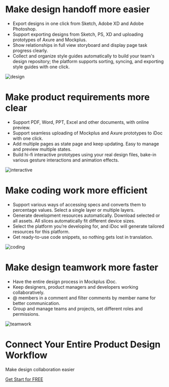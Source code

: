 # Make design handoff more easier

* Export designs in one click from Sketch, Adobe XD and Adobe Photoshop.
* Support exporting designs from Sketch, PS, XD and uploading prototypes of Axure and Mockplus.
* Show relationships in full view storyboard and display page task progress clearly.
* Collect and organize style guides automatically to build your team's design repository; the platform supports sorting, syncing, and exporting style guides with one click.

![design](https://idoc.mockplus.com/enUS/images/idoc/content1-1.png)

# Make product requirements more clear
* Support PDF, Word, PPT, Excel and other documents, with online preview.
* Support seamless uploading of Mockplus and Axure prototypes to iDoc with one click.
* Add multiple pages as state page and keep updating. Easy to manage and preview multiple states.
* Build hi-fi interactive prototypes using your real design files, bake-in various gesture interactions and animation effects.

![interactive](https://idoc.mockplus.com/enUS/images/idoc/content1-2.png)

# Make coding work more efficient
* Support various ways of accessing specs and converts them to percentage values. Select a single layer or multiple layers.
* Generate development resources automatically. Download selected or all assets. All slices automatically fit different device sizes.
* Select the platform you’re developing for, and iDoc will generate tailored resources for this platform.
* Get ready-to-use code snippets, so nothing gets lost in translation.

![coding](https://idoc.mockplus.com/enUS/images/idoc/content-frontend-en-poster.png)

# Make design teamwork more faster
* Have the entire design process in Mockplus iDoc.
* Keep designers, product managers and developers working collaboratively.
* @ members in a comment and filter comments by member name for better communication.
* Group and manage teams and projects, set different roles and permissions.

![teamwork](https://idoc.mockplus.com/enUS/images/idoc/content4-1.png)

# Connect Your Entire Product Design Workflow
Make design collaboration easier

[Get Start for FREE](https://user.mockplus.com/signin?next=http://idoc.mockplus.com/app)
